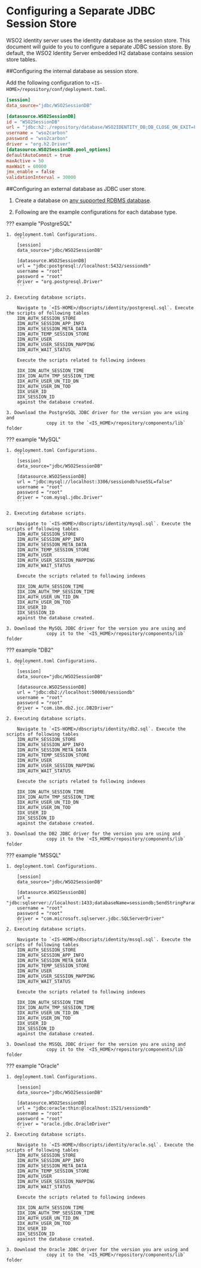# Configuring a Separate JDBC Session Store

WSO2 identity server uses the identity database as the session store.
This document will guide to you to configure a separate JDBC session store.
By default, the WSO2 Identity Server embedded H2
database contains session store tables.

##Configuring the internal database as session store.

Add the following configuration to `<IS-HOME>/repository/conf/deployment.toml`.

``` toml
[session]
data_source="jdbc/WSO2SessionDB"

[datasource.WSO2SessionDB]
id = "WSO2SessionDB"
url = "jdbc:h2:./repository/database/WSO2IDENTITY_DB;DB_CLOSE_ON_EXIT=FALSE;LOCK_TIMEOUT=60000"
username = "wso2carbon"
password = "wso2carbon"
driver = "org.h2.Driver"
[datasource.WSO2SessionDB.pool_options]
defaultAutoCommit = true
maxActive = 50
maxWait = 60000
jmx_enable = false
validationInterval = 30000
```

##Configuring an external database as JDBC user store.

1. Create a database on [any supported RDBMS database](../../setup/working-with-databases).

2. Following are the example configurations for each database type.

??? example "PostgreSQL"

    1. deployment.toml Configurations.
        ```
        [session]
        data_source="jdbc/WSO2SessionDB"

        [datasource.WSO2SessionDB]
        url = "jdbc:postgresql://localhost:5432/sessiondb"
        username = "root"
        password = "root"
        driver = "org.postgresql.Driver"
        ```
        
    2. Executing database scripts. 
    
        Navigate to `<IS-HOME>/dbscripts/identity/postgresql.sql`. Execute the scripts of following tables
        IDN_AUTH_SESSION_STORE
        IDN_AUTH_SESSION_APP_INFO
        IDN_AUTH_SESSION_META_DATA
        IDN_AUTH_TEMP_SESSION_STORE
        IDN_AUTH_USER
        IDN_AUTH_USER_SESSION_MAPPING
        IDN_AUTH_WAIT_STATUS
    
        Execute the scripts related to following indexes
        
        IDX_IDN_AUTH_SESSION_TIME
        IDX_IDN_AUTH_TMP_SESSION_TIME
        IDX_AUTH_USER_UN_TID_DN
        IDX_AUTH_USER_DN_TOD
        IDX_USER_ID
        IDX_SESSION_ID
        against the database created.
          
    3. Download the PostgreSQL JDBC driver for the version you are using and
                   copy it to the `<IS_HOME>/repository/components/lib` folder 

??? example "MySQL"

    1. deployment.toml Configurations.
        ```
        [session]
        data_source="jdbc/WSO2SessionDB"

        [datasource.WSO2SessionDB]
        url = "jdbc:mysql://localhost:3306/sessiondb?useSSL=false"
        username = "root"
        password = "root"
        driver = "com.mysql.jdbc.Driver"
        ```
    
    2. Executing database scripts. 

        Navigate to `<IS-HOME>/dbscripts/identity/mysql.sql`. Execute the scripts of following tables
        IDN_AUTH_SESSION_STORE
        IDN_AUTH_SESSION_APP_INFO
        IDN_AUTH_SESSION_META_DATA
        IDN_AUTH_TEMP_SESSION_STORE
        IDN_AUTH_USER
        IDN_AUTH_USER_SESSION_MAPPING
        IDN_AUTH_WAIT_STATUS
    
        Execute the scripts related to following indexes
        
        IDX_IDN_AUTH_SESSION_TIME
        IDX_IDN_AUTH_TMP_SESSION_TIME
        IDX_AUTH_USER_UN_TID_DN
        IDX_AUTH_USER_DN_TOD
        IDX_USER_ID
        IDX_SESSION_ID
        against the database created.

    3. Download the MySQL JDBC driver for the version you are using and
                   copy it to the `<IS_HOME>/repository/components/lib` folder          

??? example "DB2"

    1. deployment.toml Configurations.
        ```
        [session]
        data_source="jdbc/WSO2SessionDB"

        [datasource.WSO2SessionDB]
        url = "jdbc:db2://localhost:50000/sessiondb"
        username = "root"
        password = "root"
        driver = "com.ibm.db2.jcc.DB2Driver"
        ```    
    2. Executing database scripts. 
    
        Navigate to `<IS-HOME>/dbscripts/identity/db2.sql`. Execute the scripts of following tables
        IDN_AUTH_SESSION_STORE
        IDN_AUTH_SESSION_APP_INFO
        IDN_AUTH_SESSION_META_DATA
        IDN_AUTH_TEMP_SESSION_STORE
        IDN_AUTH_USER
        IDN_AUTH_USER_SESSION_MAPPING
        IDN_AUTH_WAIT_STATUS
    
        Execute the scripts related to following indexes
        
        IDX_IDN_AUTH_SESSION_TIME
        IDX_IDN_AUTH_TMP_SESSION_TIME
        IDX_AUTH_USER_UN_TID_DN
        IDX_AUTH_USER_DN_TOD
        IDX_USER_ID
        IDX_SESSION_ID
        against the database created.
   
    3. Download the DB2 JDBC driver for the version you are using and
                   copy it to the `<IS_HOME>/repository/components/lib` folder 

??? example "MSSQL"

    1. deployment.toml Configurations.
        ```
        [session]
        data_source="jdbc/WSO2SessionDB"

        [datasource.WSO2SessionDB]
        url = "jdbc:sqlserver://localhost:1433;databaseName=sessiondb;SendStringParametersAsUnicode=false"
        username = "root"
        password = "root"
        driver = "com.microsoft.sqlserver.jdbc.SQLServerDriver"
        ```
    2. Executing database scripts. 
    
        Navigate to `<IS-HOME>/dbscripts/identity/mssql.sql`. Execute the scripts of following tables
        IDN_AUTH_SESSION_STORE
        IDN_AUTH_SESSION_APP_INFO
        IDN_AUTH_SESSION_META_DATA
        IDN_AUTH_TEMP_SESSION_STORE
        IDN_AUTH_USER
        IDN_AUTH_USER_SESSION_MAPPING
        IDN_AUTH_WAIT_STATUS
    
        Execute the scripts related to following indexes
        
        IDX_IDN_AUTH_SESSION_TIME
        IDX_IDN_AUTH_TMP_SESSION_TIME
        IDX_AUTH_USER_UN_TID_DN
        IDX_AUTH_USER_DN_TOD
        IDX_USER_ID
        IDX_SESSION_ID
        against the database created.
          
    3. Download the MSSQL JDBC driver for the version you are using and
                   copy it to the `<IS_HOME>/repository/components/lib` folder  


??? example "Oracle"

    1. deployment.toml Configurations.
        ```
        [session]
        data_source="jdbc/WSO2SessionDB"

        [datasource.WSO2SessionDB]
        url = "jdbc:oracle:thin:@localhost:1521/sessiondb"
        username = "root"
        password = "root"
        driver = "oracle.jdbc.OracleDriver"
        ```
    2. Executing database scripts. 
    
        Navigate to `<IS-HOME>/dbscripts/identity/oracle.sql`. Execute the scripts of following tables
        IDN_AUTH_SESSION_STORE
        IDN_AUTH_SESSION_APP_INFO
        IDN_AUTH_SESSION_META_DATA
        IDN_AUTH_TEMP_SESSION_STORE
        IDN_AUTH_USER
        IDN_AUTH_USER_SESSION_MAPPING
        IDN_AUTH_WAIT_STATUS
    
        Execute the scripts related to following indexes
        
        IDX_IDN_AUTH_SESSION_TIME
        IDX_IDN_AUTH_TMP_SESSION_TIME
        IDX_AUTH_USER_UN_TID_DN
        IDX_AUTH_USER_DN_TOD
        IDX_USER_ID
        IDX_SESSION_ID
        against the database created.
          
    3. Download the Oracle JDBC driver for the version you are using and
                   copy it to the `<IS_HOME>/repository/components/lib` folder 
